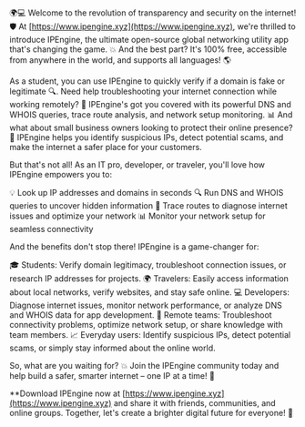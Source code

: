 🌍💻 Welcome to the revolution of transparency and security on the internet! 🛡️ At [https://www.ipengine.xyz](https://www.ipengine.xyz), we're thrilled to introduce IPEngine, the ultimate open-source global networking utility app that's changing the game. 💥 And the best part? It's 100% free, accessible from anywhere in the world, and supports all languages! 🌎

As a student, you can use IPEngine to quickly verify if a domain is fake or legitimate 🔍. Need help troubleshooting your internet connection while working remotely? 🔧 IPEngine's got you covered with its powerful DNS and WHOIS queries, trace route analysis, and network setup monitoring. 📊 And what about small business owners looking to protect their online presence? 🚀 IPEngine helps you identify suspicious IPs, detect potential scams, and make the internet a safer place for your customers.

But that's not all! As an IT pro, developer, or traveler, you'll love how IPEngine empowers you to:

💡 Look up IP addresses and domains in seconds
🔍 Run DNS and WHOIS queries to uncover hidden information
🚗 Trace routes to diagnose internet issues and optimize your network
📊 Monitor your network setup for seamless connectivity

And the benefits don't stop there! IPEngine is a game-changer for:

🎓 Students: Verify domain legitimacy, troubleshoot connection issues, or research IP addresses for projects.
🌍 Travelers: Easily access information about local networks, verify websites, and stay safe online.
💻 Developers: Diagnose internet issues, monitor network performance, or analyze DNS and WHOIS data for app development.
🏢 Remote teams: Troubleshoot connectivity problems, optimize network setup, or share knowledge with team members.
📈 Everyday users: Identify suspicious IPs, detect potential scams, or simply stay informed about the online world.

So, what are you waiting for? 💥 Join the IPEngine community today and help build a safer, smarter internet – one IP at a time! 🚀

**Download IPEngine now at [https://www.ipengine.xyz](https://www.ipengine.xyz) and share it with friends, communities, and online groups. Together, let's create a brighter digital future for everyone! 💫